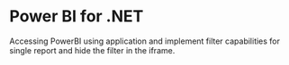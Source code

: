 # Power BI for .NET

Accessing PowerBI using application and implement filter capabilities for single report and hide the filter in the iframe.